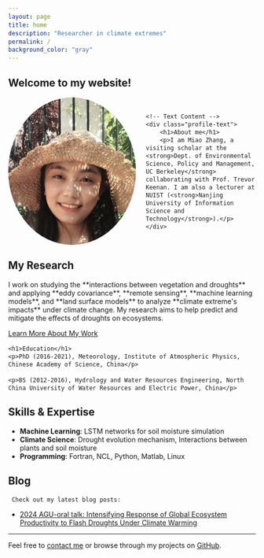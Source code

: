 ```yaml
---
layout: page
title: home
description: "Researcher in climate extremes"
permalink: /
background_color: "gray"
---
```

## Welcome to my website! 

<div style="display: flex; align-items: center; gap: 20px;">
    <!-- Profile Photo -->
    <img src="/assets/images/Miao.jpg" alt="Miao Zhang" style="border-radius: 50%; width: 260px; height: 300px; object-fit: cover;" />
    
    <!-- Text Content -->
    <div class="profile-text">
        <h1>About me</h1>
        <p>I am Miao Zhang, a visiting scholar at the <strong>Dept. of Environmental Science, Policy and Management, UC Berkeley</strong> collaborating with Prof. Trevor Keenan. I am also a lecturer at NUIST (<strong>Nanjing University of Information Science and Technology</strong>).</p>
    </div>
</div>

<div class="container">
    <h2> My Research</h2>
    <p>I work on studying the **interactions between vegetation and droughts** and applying **eddy covariance**, **remote sensing**, **machine learning models**, and **land surface models** to analyze **climate extreme's impacts** under climate change. My research aims to help predict and mitigate the effects of droughts on ecosystems.</p>

  [Learn More About My Work](/publication/)


    <h1>Education</h1>
    <p>PhD (2016-2021), Meteorology, Institute of Atmospheric Physics, Chinese Academy of Science, China</p>

    <p>BS (2012-2016), Hydrology and Water Resources Engineering, North China University of Water Resources and Electric Power, China</p>
</div> 


##   Skills & Expertise
-   **Machine Learning**: LSTM networks for soil moisture simulation
-   **Climate Science**: Drought evolution mechanism, Interactions between plants and soil moisture
-   **Programming**: Fortran, NCL, Python, Matlab, Linux

##     Blog

     Check out my latest blog posts:
   - [2024 AGU-oral talk: Intensifying Response of Global Ecosystem Productivity to Flash Droughts Under Climate Warming](/2024-AGU/)

---

Feel free to [contact me](contact) or browse through my projects on [GitHub](https://github.com/miaozhang2025).
